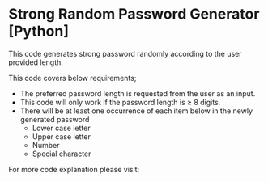 # Strong Random Password Generator [Python]

This code generates strong password randomly according to the user provided length.

This code covers below requirements;

 - The preferred password length is requested from the user as an input. 
 - This code will only work if the password length is ≥ 8 digits.
 - There will be at least one occurrence of each item below in the newly generated password
    - Lower case letter
    - Upper case letter
    - Number
    - Special character

For more code explanation please visit: 
